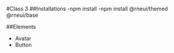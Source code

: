 #Class 3 
##Installations 
-npm install
-npm install @rneui/themed @rneui/base

##Elements
- Avatar
- Button
